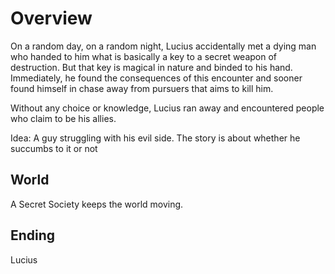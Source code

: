 # Overview
On a random day, on a random night, Lucius accidentally met a dying man who handed to him what is basically a key to a secret weapon of destruction. But that key is magical in nature and binded to his hand. Immediately, he found the consequences of this encounter and sooner found himself in chase away from pursuers that aims to kill him.

Without any choice or knowledge, Lucius ran away and encountered people who claim to be his allies.

Idea: A guy struggling with his evil side. The story is about whether he succumbs to it or not

## World
A Secret Society keeps the world moving. 

## Ending
Lucius 